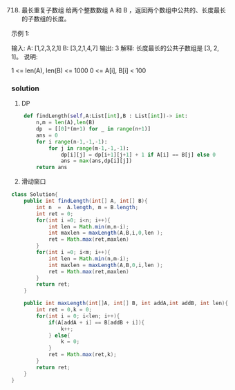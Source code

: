 718. 最长重复子数组
给两个整数数组 A 和 B ，返回两个数组中公共的、长度最长的子数组的长度。

示例 1:

输入:
A: [1,2,3,2,1]
B: [3,2,1,4,7]
输出: 3
解释:
长度最长的公共子数组是 [3, 2, 1]。
说明:

1 <= len(A), len(B) <= 1000
0 <= A[i], B[i] < 100


### solution

1. DP
```python
    def findLength(self,A:List[int],B : List[int])-> int:
        n,m = len(A),len(B)
        dp  = [[0]*(m+1) for _ in range(n+1)]
        ans = 0
        for i range(n-1,-1,-1):
            for j in range(m-1,-1,-1):
                dp[i][j] = dp[i+1][j+1] + 1 if A[i] == B[j] else 0
                ans = max(ans,dp[i][j])
        return ans
```

2. 滑动窗口
```java
class Solution{
    public int findLength(int[] A, int[] B){
        int n  =  A.length, m = B.length;
        int ret = 0;
        for(int i =0; i<n; i++){
            int len = Math.min(m,n-i);
            int maxlen = maxLength(A,B,i,0,len );
            ret = Math.max(ret,maxlen)
        }
        for(int i =0; i<m; i++){
            int len = Math.min(n,m-i);
            int maxlen = maxLength(A,B,0,i,len );
            ret = Math.max(ret,maxlen)
        }
        return ret;
    }

    public int maxLength(int[]A, int[] B, int addA,int addB, int len){
        int ret = 0,k = 0;
        for(int i = 0; i<len; i++){
            if(A[addA + i] == B[addB + i]){
                k++;
            } else{
                k = 0;
            }
            ret = Math.max(ret,k);
        }
        return ret;
    }
}

```